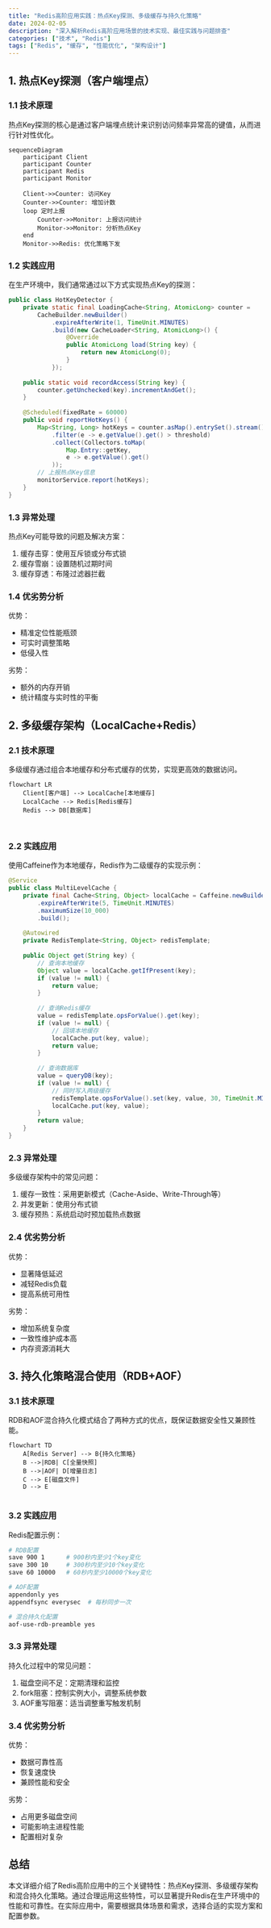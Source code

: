 ```yaml
---
title: "Redis高阶应用实践：热点Key探测、多级缓存与持久化策略"
date: 2024-02-05
description: "深入解析Redis高阶应用场景的技术实现、最佳实践与问题排查"
categories: ["技术", "Redis"]
tags: ["Redis", "缓存", "性能优化", "架构设计"]
---
```


## 1. 热点Key探测（客户端埋点）

### 1.1 技术原理

热点Key探测的核心是通过客户端埋点统计来识别访问频率异常高的键值，从而进行针对性优化。

```mermaid
sequenceDiagram
    participant Client
    participant Counter
    participant Redis
    participant Monitor
    
    Client->>Counter: 访问Key
    Counter->>Counter: 增加计数
    loop 定时上报
        Counter->>Monitor: 上报访问统计
        Monitor->>Monitor: 分析热点Key
    end
    Monitor->>Redis: 优化策略下发
```

### 1.2 实践应用

在生产环境中，我们通常通过以下方式实现热点Key的探测：

```java
public class HotKeyDetector {
    private static final LoadingCache<String, AtomicLong> counter =
        CacheBuilder.newBuilder()
            .expireAfterWrite(1, TimeUnit.MINUTES)
            .build(new CacheLoader<String, AtomicLong>() {
                @Override
                public AtomicLong load(String key) {
                    return new AtomicLong(0);
                }
            });
    
    public static void recordAccess(String key) {
        counter.getUnchecked(key).incrementAndGet();
    }
    
    @Scheduled(fixedRate = 60000)
    public void reportHotKeys() {
        Map<String, Long> hotKeys = counter.asMap().entrySet().stream()
            .filter(e -> e.getValue().get() > threshold)
            .collect(Collectors.toMap(
                Map.Entry::getKey,
                e -> e.getValue().get()
            ));
        // 上报热点Key信息
        monitorService.report(hotKeys);
    }
}
```

### 1.3 异常处理

热点Key可能导致的问题及解决方案：

1. 缓存击穿：使用互斥锁或分布式锁
2. 缓存雪崩：设置随机过期时间
3. 缓存穿透：布隆过滤器拦截

### 1.4 优劣势分析

优势：
- 精准定位性能瓶颈
- 可实时调整策略
- 低侵入性

劣势：
- 额外的内存开销
- 统计精度与实时性的平衡

## 2. 多级缓存架构（LocalCache+Redis）

### 2.1 技术原理

多级缓存通过组合本地缓存和分布式缓存的优势，实现更高效的数据访问。

```mermaid
flowchart LR
    Client[客户端] --> LocalCache[本地缓存]
    LocalCache --> Redis[Redis缓存]
    Redis --> DB[数据库]
    
    
```

### 2.2 实践应用

使用Caffeine作为本地缓存，Redis作为二级缓存的实现示例：

```java
@Service
public class MultiLevelCache {
    private final Cache<String, Object> localCache = Caffeine.newBuilder()
        .expireAfterWrite(5, TimeUnit.MINUTES)
        .maximumSize(10_000)
        .build();
    
    @Autowired
    private RedisTemplate<String, Object> redisTemplate;
    
    public Object get(String key) {
        // 查询本地缓存
        Object value = localCache.getIfPresent(key);
        if (value != null) {
            return value;
        }
        
        // 查询Redis缓存
        value = redisTemplate.opsForValue().get(key);
        if (value != null) {
            // 回填本地缓存
            localCache.put(key, value);
            return value;
        }
        
        // 查询数据库
        value = queryDB(key);
        if (value != null) {
            // 同时写入两级缓存
            redisTemplate.opsForValue().set(key, value, 30, TimeUnit.MINUTES);
            localCache.put(key, value);
        }
        return value;
    }
}
```

### 2.3 异常处理

多级缓存架构中的常见问题：

1. 缓存一致性：采用更新模式（Cache-Aside、Write-Through等）
2. 并发更新：使用分布式锁
3. 缓存预热：系统启动时预加载热点数据

### 2.4 优劣势分析

优势：
- 显著降低延迟
- 减轻Redis负载
- 提高系统可用性

劣势：
- 增加系统复杂度
- 一致性维护成本高
- 内存资源消耗大

## 3. 持久化策略混合使用（RDB+AOF）

### 3.1 技术原理

RDB和AOF混合持久化模式结合了两种方式的优点，既保证数据安全性又兼顾性能。

```mermaid
flowchart TD
    A[Redis Server] --> B{持久化策略}
    B -->|RDB| C[全量快照]
    B -->|AOF| D[增量日志]
    C --> E[磁盘文件]
    D --> E
    

```

### 3.2 实践应用

Redis配置示例：

```bash
# RDB配置
save 900 1      # 900秒内至少1个key变化
save 300 10     # 300秒内至少10个key变化
save 60 10000   # 60秒内至少10000个key变化

# AOF配置
appendonly yes
appendfsync everysec  # 每秒同步一次

# 混合持久化配置
aof-use-rdb-preamble yes
```

### 3.3 异常处理

持久化过程中的常见问题：

1. 磁盘空间不足：定期清理和监控
2. fork阻塞：控制实例大小，调整系统参数
3. AOF重写阻塞：适当调整重写触发机制

### 3.4 优劣势分析

优势：
- 数据可靠性高
- 恢复速度快
- 兼顾性能和安全

劣势：
- 占用更多磁盘空间
- 可能影响主进程性能
- 配置相对复杂

## 总结

本文详细介绍了Redis高阶应用中的三个关键特性：热点Key探测、多级缓存架构和混合持久化策略。通过合理运用这些特性，可以显著提升Redis在生产环境中的性能和可靠性。在实际应用中，需要根据具体场景和需求，选择合适的实现方案和配置参数。